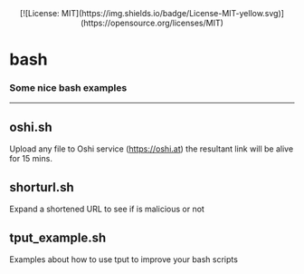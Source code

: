 <div align="center">
[![License: MIT](https://img.shields.io/badge/License-MIT-yellow.svg)](https://opensource.org/licenses/MIT)
</div>

# bash
### Some nice bash examples
---
## oshi.sh 
Upload any file to Oshi service (https://oshi.at) the resultant link will be alive for 15 mins.

## shorturl.sh 
Expand a shortened URL to see if is malicious or not 

## tput_example.sh 
Examples about how to use tput to improve your bash scripts 



